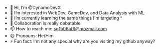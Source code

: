 - 👋 Hi, I’m @DynamoDevX
- 👀 I’m interested in WebDev, GameDev, and Data Analysis with ML
- 🌱 I’m currently learning the same things I'm targeting ^
- 💞️ Collaboration is really debatable
- 📫 How to reach me: sg1b06af6@mozmail.com
- 😄 Pronouns: He/Him
- ⚡ Fun fact: I'm not any special why are you visiting my github anyway?
